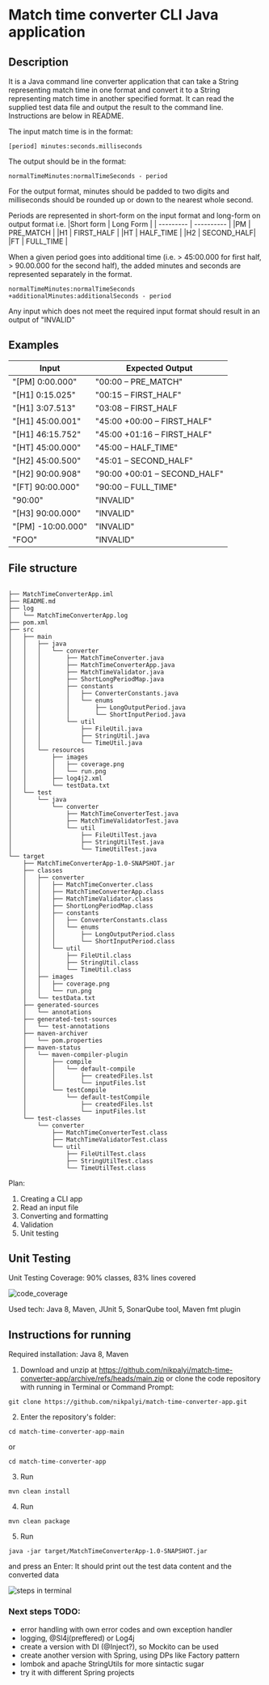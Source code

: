 # Match time converter CLI Java application

## Description
It is a Java command line converter application that can take a String representing match time in one format and convert it to a String representing match time in another specified format. 
It can read the supplied test data file and output the result to the command line. Instructions are below in README.

The input match time is in the format:
```
[period] minutes:seconds.milliseconds
```
The output should be in the format:
```
normalTimeMinutes:normalTimeSeconds - period
```
For the output format, minutes should be padded to two digits and milliseconds should be rounded
up or down to the nearest whole second.

Periods are represented in short-form on the input format and long-form on output format i.e.
|Short form | Long Form  |
| --------- | ---------- |
|PM         | PRE_MATCH  |
|H1         | FIRST_HALF |
|HT         | HALF_TIME  |
|H2         | SECOND_HALF|
|FT         | FULL_TIME  |

When a given period goes into additional time (i.e. > 45:00.000 for first half, > 90.00.000 for the second half), 
the added minutes and seconds are represented separately in the format.

```
normalTimeMinutes:normalTimeSeconds +additionalMinutes:additionalSeconds - period
```

Any input which does not meet the required input format should result in an output of "INVALID"

## Examples

| Input            | Expected Output              |
| -------------    | -------------                |
| "[PM] 0:00.000"  | "00:00 – PRE_MATCH"          |
| "[H1] 0:15.025"  | "00:15 – FIRST_HALF"         |
| "[H1] 3:07.513"  | "03:08 – FIRST_HALF          |
| "[H1] 45:00.001" | "45:00 +00:00 – FIRST_HALF"  |
| "[H1] 46:15.752" | "45:00 +01:16 – FIRST_HALF"  |
| "[HT] 45:00.000" | "45:00 – HALF_TIME"          |
| "[H2] 45:00.500" | "45:01 – SECOND_HALF"        |
| "[H2] 90:00.908" | "90:00 +00:01 – SECOND_HALF" |
| "[FT] 90:00.000" | "90:00 – FULL_TIME"          |
| "90:00"          | "INVALID"                    |
| "[H3] 90:00.000" | "INVALID"                    |
| "[PM] -10:00.000"| "INVALID"                    |
| "FOO"            | "INVALID"                    |

## File structure

```

├── MatchTimeConverterApp.iml
├── README.md
├── log
│   └── MatchTimeConverterApp.log
├── pom.xml
├── src
│   ├── main
│   │   ├── java
│   │   │   └── converter
│   │   │       ├── MatchTimeConverter.java
│   │   │       ├── MatchTimeConverterApp.java
│   │   │       ├── MatchTimeValidator.java
│   │   │       ├── ShortLongPeriodMap.java
│   │   │       ├── constants
│   │   │       │   ├── ConverterConstants.java
│   │   │       │   └── enums
│   │   │       │       ├── LongOutputPeriod.java
│   │   │       │       └── ShortInputPeriod.java
│   │   │       └── util
│   │   │           ├── FileUtil.java
│   │   │           ├── StringUtil.java
│   │   │           └── TimeUtil.java
│   │   └── resources
│   │       ├── images
│   │       │   ├── coverage.png
│   │       │   └── run.png
│   │       ├── log4j2.xml
│   │       └── testData.txt
│   └── test
│       └── java
│           └── converter
│               ├── MatchTimeConverterTest.java
│               ├── MatchTimeValidatorTest.java
│               └── util
│                   ├── FileUtilTest.java
│                   ├── StringUtilTest.java
│                   └── TimeUtilTest.java
└── target
    ├── MatchTimeConverterApp-1.0-SNAPSHOT.jar
    ├── classes
    │   ├── converter
    │   │   ├── MatchTimeConverter.class
    │   │   ├── MatchTimeConverterApp.class
    │   │   ├── MatchTimeValidator.class
    │   │   ├── ShortLongPeriodMap.class
    │   │   ├── constants
    │   │   │   ├── ConverterConstants.class
    │   │   │   └── enums
    │   │   │       ├── LongOutputPeriod.class
    │   │   │       └── ShortInputPeriod.class
    │   │   └── util
    │   │       ├── FileUtil.class
    │   │       ├── StringUtil.class
    │   │       └── TimeUtil.class
    │   ├── images
    │   │   ├── coverage.png
    │   │   └── run.png
    │   └── testData.txt
    ├── generated-sources
    │   └── annotations
    ├── generated-test-sources
    │   └── test-annotations
    ├── maven-archiver
    │   └── pom.properties
    ├── maven-status
    │   └── maven-compiler-plugin
    │       ├── compile
    │       │   └── default-compile
    │       │       ├── createdFiles.lst
    │       │       └── inputFiles.lst
    │       └── testCompile
    │           └── default-testCompile
    │               ├── createdFiles.lst
    │               └── inputFiles.lst
    └── test-classes
        └── converter
            ├── MatchTimeConverterTest.class
            ├── MatchTimeValidatorTest.class
            └── util
                ├── FileUtilTest.class
                ├── StringUtilTest.class
                └── TimeUtilTest.class
```

Plan:
1. Creating a CLI app
2. Read an input file
3. Converting and formatting
4. Validation
5. Unit testing

## Unit Testing

Unit Testing Coverage: 90% classes, 83% lines covered

![code_coverage](src/main/resources/images/coverage.png)

Used tech: Java 8, Maven, JUnit 5, SonarQube tool, Maven fmt plugin


## Instructions for running
Required installation: Java 8, Maven

1. Download and unzip at https://github.com/nikpalyi/match-time-converter-app/archive/refs/heads/main.zip or clone the code repository with running in Terminal or Command Prompt:
```
git clone https://github.com/nikpalyi/match-time-converter-app.git
```
2. Enter the repository's folder: 
```
cd match-time-converter-app-main
```
or
```
cd match-time-converter-app
```
3. Run 
```
mvn clean install
```
4. Run
```
mvn clean package
```
5. Run 
``` 
java -jar target/MatchTimeConverterApp-1.0-SNAPSHOT.jar
```
and press an Enter: It should print out the test data content and the converted data

![steps in terminal](src/main/resources/images/run.png)

### Next steps TODO:
- error handling with own error codes and own exception handler
- logging, @Sl4j(preffered) or Log4j
- create a version with DI (@Inject?), so Mockito can be used 
- create another version with Spring, using DPs like Factory pattern
- lombok and apache StringUtils for more sintactic sugar
- try it with different Spring projects


